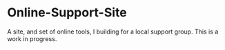 # Online-Support-Site
A site, and set of online tools, I building for a local support group. This is a work in progress.
